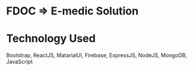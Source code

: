 # FDOC => E-medic Solution
# Technology Used
Bootstrap, ReactJS, MatarialUI, Firebase, ExpressJS, NodeJS, MongoDB, JavaScript
